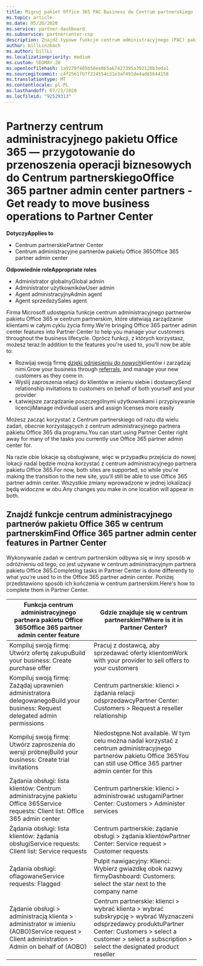 ```yaml
---
title: Migruj pakiet Office 365 PAC Business do Centrum partnerskiego
ms.topic: article
ms.date: 05/26/2020
ms.service: partner-dashboard
ms.subservice: partnercenter-csp
description: Znajdź typowe funkcje centrum administracyjnego (PAC) pakietu Office 365, takie jak tworzenie żądań biznesowych i usług, po przeprowadzeniu migracji do Centrum partnerskiego.
author: billLinzbach
ms.author: billLi
ms.localizationpriority: medium
ms.custom: SEOMAY.20
ms.openlocfilehash: 1a9270f405b58ee065a67427395a392128b3eda1
ms.sourcegitcommit: c4f2561fb7f224554c31e3af491de4ad65644158
ms.translationtype: MT
ms.contentlocale: pl-PL
ms.lasthandoff: 07/23/2020
ms.locfileid: "92529313"
---
```

# <a name="office-365-partner-admin-center-partners---get-ready-to-move-business-operations-to-partner-center"></a><span data-ttu-id="bb8b7-103">Partnerzy centrum administracyjnego pakietu Office 365 — przygotowanie do przenoszenia operacji biznesowych do Centrum partnerskiego</span><span class="sxs-lookup"><span data-stu-id="bb8b7-103">Office 365 partner admin center partners - Get ready to move business operations to Partner Center</span></span>

<span data-ttu-id="bb8b7-104">**Dotyczy**</span><span class="sxs-lookup"><span data-stu-id="bb8b7-104">**Applies to**</span></span> 

- <span data-ttu-id="bb8b7-105">Centrum partnerskie</span><span class="sxs-lookup"><span data-stu-id="bb8b7-105">Partner Center</span></span>
- <span data-ttu-id="bb8b7-106">Centrum administracyjne partnerów pakietu Office 365</span><span class="sxs-lookup"><span data-stu-id="bb8b7-106">Office 365 partner admin center</span></span>

<span data-ttu-id="bb8b7-107">**Odpowiednie role**</span><span class="sxs-lookup"><span data-stu-id="bb8b7-107">**Appropriate roles**</span></span>

- <span data-ttu-id="bb8b7-108">Administrator globalny</span><span class="sxs-lookup"><span data-stu-id="bb8b7-108">Global admin</span></span>
- <span data-ttu-id="bb8b7-109">Administrator użytkowników</span><span class="sxs-lookup"><span data-stu-id="bb8b7-109">User admin</span></span>
- <span data-ttu-id="bb8b7-110">Agent administracyjny</span><span class="sxs-lookup"><span data-stu-id="bb8b7-110">Admin agent</span></span>
- <span data-ttu-id="bb8b7-111">Agent sprzedaży</span><span class="sxs-lookup"><span data-stu-id="bb8b7-111">Sales agent</span></span>

<span data-ttu-id="bb8b7-112">Firma Microsoft udostępnia funkcje centrum administracyjnego partnerów pakietu Office 365 w centrum partnerskim, które ułatwiają zarządzanie klientami w całym cyklu życia firmy.</span><span class="sxs-lookup"><span data-stu-id="bb8b7-112">We're bringing Office 365 partner admin center features into Partner Center to help you manage your customers throughout the business lifecycle.</span></span> <span data-ttu-id="bb8b7-113">Oprócz funkcji, z których korzystasz, możesz teraz:</span><span class="sxs-lookup"><span data-stu-id="bb8b7-113">In addition to the features you're used to, you'll now be able to:</span></span>

- <span data-ttu-id="bb8b7-114">Rozwijaj swoją firmę [dzięki odniesieniu do nowych](referrals.md)klientów i zarządzaj nimi.</span><span class="sxs-lookup"><span data-stu-id="bb8b7-114">Grow your business through [referrals](referrals.md), and manage your new customers as they come in.</span></span>
- <span data-ttu-id="bb8b7-115">Wyślij zaproszenia relacji do klientów w imieniu siebie i dostawcy</span><span class="sxs-lookup"><span data-stu-id="bb8b7-115">Send relationship invitations to customers on behalf of both yourself and your provider</span></span>
- <span data-ttu-id="bb8b7-116">Łatwiejsze zarządzanie poszczególnymi użytkownikami i przypisywanie licencji</span><span class="sxs-lookup"><span data-stu-id="bb8b7-116">Manage individual users and assign licenses more easily</span></span>

<span data-ttu-id="bb8b7-117">Możesz zacząć korzystać z Centrum partnerskiego od razu dla wielu zadań, obecnie korzystających z centrum administracyjnego partnera pakietu Office 365 dla programu.</span><span class="sxs-lookup"><span data-stu-id="bb8b7-117">You can start using Partner Center right away for many of the tasks you currently use Office 365 partner admin center for.</span></span> 

<span data-ttu-id="bb8b7-118">Na razie obie lokacje są obsługiwane, więc w przypadku przejścia do nowej lokacji nadal będzie można korzystać z centrum administracyjnego partnera pakietu Office 365.</span><span class="sxs-lookup"><span data-stu-id="bb8b7-118">For now, both sites are supported, so while you're making the transition to the new site, you'll still be able to use Office 365 partner admin center.</span></span> <span data-ttu-id="bb8b7-119">Wszystkie zmiany wprowadzone w jednej lokalizacji będą widoczne w obu.</span><span class="sxs-lookup"><span data-stu-id="bb8b7-119">Any changes you make in one location will appear in both.</span></span>

## <a name="find-office-365-partner-admin-center-features-in-partner-center"></a><span data-ttu-id="bb8b7-120">Znajdź funkcje centrum administracyjnego partnerów pakietu Office 365 w centrum partnerskim</span><span class="sxs-lookup"><span data-stu-id="bb8b7-120">Find Office 365 partner admin center features in Partner Center</span></span>

<span data-ttu-id="bb8b7-121">Wykonywanie zadań w centrum partnerskim odbywa się w inny sposób w odróżnieniu od tego, co jest używane w centrum administracyjnym partnera pakietu Office 365.</span><span class="sxs-lookup"><span data-stu-id="bb8b7-121">Completing tasks in Partner Center is done differently to what you're used to in the Office 365 partner admin center.</span></span> <span data-ttu-id="bb8b7-122">Poniżej przedstawiono sposób ich kończenia w centrum partnerskim.</span><span class="sxs-lookup"><span data-stu-id="bb8b7-122">Here's how to complete them in Partner Center.</span></span>

| <span data-ttu-id="bb8b7-123">Funkcja centrum administracyjnego partnera pakietu Office 365</span><span class="sxs-lookup"><span data-stu-id="bb8b7-123">Office 365 partner admin center feature</span></span>                       | <span data-ttu-id="bb8b7-124">Gdzie znajduje się w centrum partnerskim?</span><span class="sxs-lookup"><span data-stu-id="bb8b7-124">Where is it in Partner Center?</span></span> | 
|   -----------------------------------------------  | -------------- |
| <span data-ttu-id="bb8b7-125">Kompiluj swoją firmę: Utwórz ofertę zakupu</span><span class="sxs-lookup"><span data-stu-id="bb8b7-125">Build your business: Create purchase offer</span></span> | <span data-ttu-id="bb8b7-126">Pracuj z dostawcą, aby sprzedawać oferty klientom</span><span class="sxs-lookup"><span data-stu-id="bb8b7-126">Work with your provider to sell offers to your customers</span></span> |
| <span data-ttu-id="bb8b7-127">Kompiluj swoją firmę: Zażądaj uprawnień administratora delegowanego</span><span class="sxs-lookup"><span data-stu-id="bb8b7-127">Build your business: Request delegated admin permissions</span></span> | <span data-ttu-id="bb8b7-128">Centrum partnerskie: klienci > żądania relacji odsprzedawcy</span><span class="sxs-lookup"><span data-stu-id="bb8b7-128">Partner Center: Customers > Request a reseller relationship</span></span> |
| <span data-ttu-id="bb8b7-129">Kompiluj swoją firmę: Utwórz zaproszenia do wersji próbnej</span><span class="sxs-lookup"><span data-stu-id="bb8b7-129">Build your business: Create trial invitations</span></span> | <span data-ttu-id="bb8b7-130">Niedostępne.</span><span class="sxs-lookup"><span data-stu-id="bb8b7-130">Not available.</span></span> <span data-ttu-id="bb8b7-131">W tym celu można nadal korzystać z centrum administracyjnego partnerów pakietu Office 365</span><span class="sxs-lookup"><span data-stu-id="bb8b7-131">You can still use Office 365 partner admin center for this</span></span> |
| <span data-ttu-id="bb8b7-132">Żądania obsługi: lista klientów: Centrum administracyjne pakietu Office 365</span><span class="sxs-lookup"><span data-stu-id="bb8b7-132">Service requests: Client list: Office 365 admin center</span></span> | <span data-ttu-id="bb8b7-133">Centrum partnerskie: klienci > administrować usługami</span><span class="sxs-lookup"><span data-stu-id="bb8b7-133">Partner Center: Customers > Administer services</span></span> |
| <span data-ttu-id="bb8b7-134">Żądania obsługi: lista klientów: żądania obsługi</span><span class="sxs-lookup"><span data-stu-id="bb8b7-134">Service requests: Client list: Service requests</span></span> | <span data-ttu-id="bb8b7-135">Centrum partnerskie: żądanie obsługi > żądania klientów</span><span class="sxs-lookup"><span data-stu-id="bb8b7-135">Partner Center: Service request > Customer requests</span></span> |
| <span data-ttu-id="bb8b7-136">Żądania obsługi: oflagowane</span><span class="sxs-lookup"><span data-stu-id="bb8b7-136">Service requests: Flagged</span></span> | <span data-ttu-id="bb8b7-137">Pulpit nawigacyjny: Klienci: Wybierz gwiazdkę obok nazwy firmy</span><span class="sxs-lookup"><span data-stu-id="bb8b7-137">Dashboard: Customers: select the star next to the company name</span></span> |
| <span data-ttu-id="bb8b7-138">Żądanie obsługi > administracją klienta > administrator w imieniu (AOBO)</span><span class="sxs-lookup"><span data-stu-id="bb8b7-138">Service request > Client administration > Admin on behalf of (AOBO)</span></span> | <span data-ttu-id="bb8b7-139">Centrum partnerskie: klienci > wybrać klienta > wybrać subskrypcję > wybrać Wyznaczeni odsprzedawcy produktu</span><span class="sxs-lookup"><span data-stu-id="bb8b7-139">Partner Center: Customers > select a customer > select a subscription > select the designated product reseller</span></span> |

